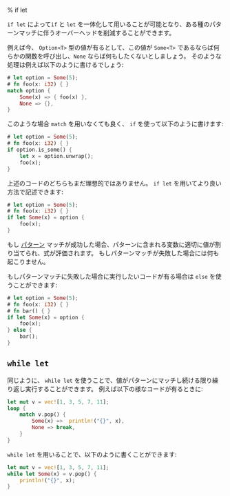 % if let
<!-- % if let -->

<!-- `if let` allows you to combine `if` and `let` together to reduce the overhead -->
<!-- of certain kinds of pattern matches. -->
`if let` によって`if` と `let` を一体化して用いることが可能となり、ある種のパターンマッチに伴うオーバーヘッドを削減することができます。

<!-- For example, let’s say we have some sort of `Option<T>`. We want to call a function -->
<!-- on it if it’s `Some<T>`, but do nothing if it’s `None`. That looks like this: -->
例えば今、 `Option<T>` 型の値が有るとして、この値が `Some<T>` であるならば何らかの関数を呼び出し、`None` ならば何もしたくないとしましょう。
そのような処理は例えば以下のように書けるでしょう:

```rust
# let option = Some(5);
# fn foo(x: i32) { }
match option {
    Some(x) => { foo(x) },
    None => {},
}
```

<!-- We don’t have to use `match` here, for example, we could use `if`: -->
このような場合 `match` を用いなくても良く、 `if` を使って以下のように書けます:

```rust
# let option = Some(5);
# fn foo(x: i32) { }
if option.is_some() {
    let x = option.unwrap();
    foo(x);
}
```

<!-- Neither of these options is particularly appealing. We can use `if let` to -->
<!-- do the same thing in a nicer way: -->
上述のコードのどちらもまだ理想的ではありません。 `if let` を用いてより良い方法で記述できます:

```rust
# let option = Some(5);
# fn foo(x: i32) { }
if let Some(x) = option {
    foo(x);
}
```

<!-- If a [pattern][patterns] matches successfully, it binds any appropriate parts of -->
<!-- the value to the identifiers in the pattern, then evaluates the expression. If -->
<!-- the pattern doesn’t match, nothing happens. -->
もし [パターン][patterns] マッチが成功した場合、パターンに含まれる変数に適切に値が割り当てられ、式が評価されます。
もしパターンマッチが失敗した場合には何も起こりません。

<!-- If you want to do something else when the pattern does not match, you can -->
<!-- use `else`: -->
もしパターンマッチに失敗した場合に実行したいコードが有る場合は `else` を使うことができます:

```rust
# let option = Some(5);
# fn foo(x: i32) { }
# fn bar() { }
if let Some(x) = option {
    foo(x);
} else {
    bar();
}
```

## `while let`

<!-- In a similar fashion, `while let` can be used when you want to conditionally -->
<!-- loop  as long as a value matches a certain pattern. It turns code like this: -->
同じように、 `while let` を使うことで、値がパターンにマッチし続ける限り繰り返し実行することができます。
例えば以下の様なコードが有るときに:

```rust
let mut v = vec![1, 3, 5, 7, 11];
loop {
    match v.pop() {
        Some(x) =>  println!("{}", x),
        None => break,
    }
}
```

<!-- Into code like this: -->
`while let` を用いることで、以下のように書くことができます:

```rust
let mut v = vec![1, 3, 5, 7, 11];
while let Some(x) = v.pop() {
    println!("{}", x);
}
```

[patterns]: patterns.html

